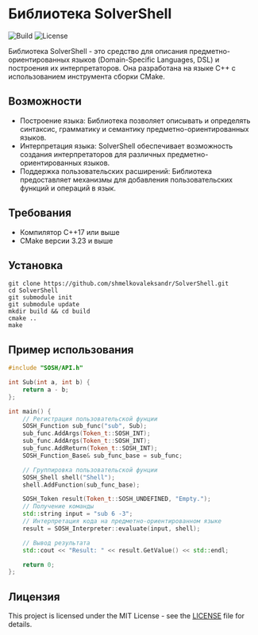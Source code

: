# Библиотека SolverShell

![Build](https://img.shields.io/badge/build-passing-brightgreen.svg)
![License](https://img.shields.io/badge/license-MIT-blue.svg)

Библиотека SolverShell - это средство для описания предметно-ориентированных языков (Domain-Specific Languages, DSL) и построения их интерпретаторов. Она разработана на языке C++ с использованием инструмента сборки CMake.

## Возможности

- Построение языка: Библиотека позволяет описывать и определять синтаксис, грамматику и семантику предметно-ориентированных языков.
- Интерпретация языка: SolverShell обеспечивает возможность создания интерпретаторов для различных предметно-ориентированных языков.
- Поддержка пользовательских расширений: Библиотека предоставляет механизмы для добавления пользовательских функций и операций в язык.

## Требования

- Компилятор C++17 или выше
- CMake версии 3.23 и выше

## Установка

```shell
git clone https://github.com/shmelkovaleksandr/SolverShell.git
cd SolverShell
git submodule init
git submodule update
mkdir build && cd build
cmake ..
make
```

## Пример использования

```cpp
#include "SOSH/API.h"

int Sub(int a, int b) {
    return a - b;
};

int main() {
    // Регистрация пользовательской фунции
    SOSH_Function sub_func("sub", Sub);
    sub_func.AddArgs(Token_t::SOSH_INT);
    sub_func.AddArgs(Token_t::SOSH_INT);
    sub_func.AddReturn(Token_t::SOSH_INT);
    SOSH_Function_Base& sub_func_base = sub_func;

    // Группировка пользовательской фунции
    SOSH_Shell shell("Shell");
    shell.AddFunction(sub_func_base);

    SOSH_Token result(Token_t::SOSH_UNDEFINED, "Empty.");
    // Получение команды
    std::string input = "sub 6 -3";
    // Интерпретация кода на предметно-ориентированном языке
    result = SOSH_Interpreter::evaluate(input, shell);

    // Вывод результата
    std::cout << "Result: " << result.GetValue() << std::endl;

    return 0;
};

```

## Лицензия

This project is licensed under the MIT License - see the [LICENSE](LICENSE) file for details.